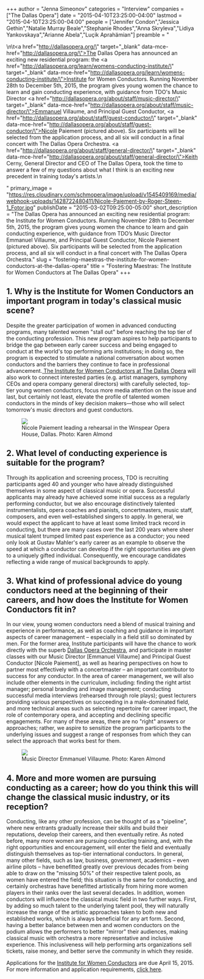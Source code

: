 +++
author = "Jenna Simeonov"
categories = "Interview"
companies = ["The Dallas Opera"]
date = "2015-04-10T23:25:00-04:00"
lastmod = "2015-04-10T23:25:00-04:00"
people = ["Jennifer Condon","Jessica Gethin","Natalie Murray Beale","Stephanie Rhodes","Anna Skryleva","Lidiya Yankovskaya","Arianne Abela","Luçik Aprahämian"]
preamble = "<p>\n\t<a href=\"http://dallasopera.org/\" target=\"_blank\" data-mce-href=\"http://dallasopera.org/\">The Dallas Opera</a> has announced an exciting new residential program: the <a href=\"http://dallasopera.org/learn/womens-conducting-institute/\" target=\"_blank\" data-mce-href=\"http://dallasopera.org/learn/womens-conducting-institute/\">Institute for Women Conductors</a>. Running November 28th to December 5th, 2015, the program gives young women the chance to learn and gain conducting experience, with guidance from TDO's Music Director <a href=\"http://dallasopera.org/about/staff/music-director/\" target=\"_blank\" data-mce-href=\"http://dallasopera.org/about/staff/music-director/\">Emmanuel Villaume</a>, and Principal Guest Conductor, <a href=\"http://dallasopera.org/about/staff/guest-conductor/\" target=\"_blank\" data-mce-href=\"http://dallasopera.org/about/staff/guest-conductor/\">Nicole Paiement</a> (pictured above). Six participants will be selected from the application process, and all six will conduct in a final concert with The Dallas Opera Orchestra. <a href=\"http://dallasopera.org/about/staff/general-director/\" target=\"_blank\" data-mce-href=\"http://dallasopera.org/about/staff/general-director/\">Keith Cerny</a>, General Director and CEO of The Dallas Opera, took the time to answer a few of my questions about what I think is an exciting new precedent in training today's artists.\n</p>"
primary_image = "https://res.cloudinary.com/schmopera/image/upload/v1545409169/media/webhook-uploads/1428722480411/Nicole-Paiement-by-Roger-Steen-1_Fotor.jpg"
publishDate = "2015-03-02T09:25:00-05:00"
short_description = "The Dallas Opera has announced an exciting new residential program: the Institute for Women Conductors. Running November 28th to December 5th, 2015, the program gives young women the chance to learn and gain conducting experience, with guidance from TDO’s Music Director Emmanuel Villaume, and Principal Guest Conductor, Nicole Paiement (pictured above). Six participants will be selected from the application process, and all six will conduct in a final concert with The Dallas Opera Orchestra."
slug = "fostering-maestras-the-institute-for-women-conductors-at-the-dallas-opera"
title = "Fostering Maestras: The Institute for Women Conductors at The Dallas Opera"
+++

<h2>1. Why is the Institute for Women Conductors an important program in today's classical music scene?</h2>
<p>
	Despite the greater participation of women in advanced conducting programs, many talented women "stall out" before reaching the top tier of the conducting profession. This new program aspires to help participants to bridge the gap between early career success and being engaged to conduct at the world's top performing arts institutions; in doing so, the program is expected to stimulate a national conversation about women conductors and the barriers they continue to face in professional advancement.<a href="http://dallasopera.org/learn/womens-conducting-institute/" target="_blank"> The Institute for Women Conductors at The Dallas Opera</a> will also work to connect interested parties (e.g. artist managers, symphony CEOs and opera company general directors) with carefully selected, top-tier young women conductors, focus more media attention on the issue and last, but certainly not least, elevate the profile of talented women conductors in the minds of key decision makers—those who will select tomorrow's music directors and guest conductors.
</p>
<figure data-type="image"><a href="https://res.cloudinary.com/schmopera/image/upload/v1545409169/media/webhook-uploads/1428722580079/Paiement2_Fotor.jpg"><img data-resize-src="http://lh3.googleusercontent.com/3fxWHjXack33A_CH1X3WmfLMn9x6AuWc6_RPQC2SuL5YuBm00z4BQuJrw8aLOPU7Nto2CGIlzswir2mCDyYWr5xVEl6p" src="http://lh3.googleusercontent.com/3fxWHjXack33A_CH1X3WmfLMn9x6AuWc6_RPQC2SuL5YuBm00z4BQuJrw8aLOPU7Nto2CGIlzswir2mCDyYWr5xVEl6p=s1200"></a><figcaption>Nicole Paiement leading a rehearsal in the Winspear Opera House, Dallas. Photo: Karen Almond</figcaption></figure>
<h2>2. What level of conducting experience is suitable for the program?</h2>
<p>
	Through its application and screening process, TDO is recruiting participants aged 40 and younger who have already distinguished themselves in some aspect of classical music or opera. Successful applicants may already have achieved some initial success as a regularly performing conductor, but we also encourage distinctively talented instrumentalists, opera coaches and pianists, concertmasters, music staff, composers, and even well-established singers to apply. In general, we would expect the applicant to have at least some limited track record in conducting, but there are many cases over the last 200 years where sheer musical talent trumped limited past experience as a conductor; you need only look at Gustav Mahler's early career as an example to observe the speed at which a conductor can develop if the right opportunities are given to a uniquely gifted individual. Consequently, we encourage candidates reflecting a wide range of musical backgrounds to apply.
</p>
<h2>3. What kind of professional advice do young conductors need at the beginning of their careers, and how does the Institute for Women Conductors fit in?</h2>
<p>
	In our view, young women conductors need a blend of musical training and experience in performance, as well as coaching and guidance in important aspects of career management – especially in a field still so dominated by men. For the former area, Institute participants will have the chance to work directly with the superb <a href="http://dallasopera.org/about/staff/orchestra/" target="_blank">Dallas Opera Orchestra</a>, and participate in master classes with our Music Director [Emmanuel Villaume] and Principal Guest Conductor [Nicole Paiement], as well as hearing perspectives on how to partner most effectively with a concertmaster – an important contributor to success for any conductor. In the area of career management, we will also include other elements in the curriculum, including: finding the right artist manager; personal branding and image management; conducting successful media interviews (rehearsed through role plays); guest lecturers providing various perspectives on succeeding in a male-dominated field, and more technical areas such as selecting repertoire for career impact, the role of contemporary opera, and accepting and declining specific engagements. For many of these areas, there are no "right" answers or approaches; rather, we aspire to sensitize the program participants to the underlying issues and suggest a range of responses from which they can select the approach that works best for them.
</p>
<figure data-type="image"><a href="https://res.cloudinary.com/schmopera/image/upload/v1545409169/media/webhook-uploads/1428722660755/KAP_7316A_Fotor.jpg"><img data-resize-src="http://lh3.googleusercontent.com/iDk27_zl8nyZicfHCiTBBWRvZXuk6V-09qdkqLjLX-KaeHJQOTzTsPtqo_G6ypoRpkpxmjL8PmscGNoi8IAvBRNXMyHk" src="http://lh3.googleusercontent.com/iDk27_zl8nyZicfHCiTBBWRvZXuk6V-09qdkqLjLX-KaeHJQOTzTsPtqo_G6ypoRpkpxmjL8PmscGNoi8IAvBRNXMyHk=s1200"></a><figcaption>Music Director Emmanuel Villaume. Photo: Karen Almond</figcaption></figure>
<h2>4. More and more women are pursuing conducting as a career; how do you think this will change the classical music industry, or its reception?</h2>
<p>
	Conducting, like any other profession, can be thought of as a "pipeline", where new entrants gradually increase their skills and build their reputations, develop their careers, and then eventually retire. As noted before, many more women are pursuing conducting training, and, with the right opportunities and encouragement, will enter the field and eventually distinguish themselves as top-tier international conductors. In general, many other fields, such as law, business, government, academics – even airline pilots – have benefitted greatly over previous decades from being able to draw on the "missing 50%" of their respective talent pools, as women have entered the field; this situation is the same for conducting, and certainly orchestras have benefitted artistically from hiring more women players in their ranks over the last several decades. In addition, women conductors will influence the classical music field in two further ways. First, by adding so much talent to the underlying talent pool, they will naturally increase the range of the artistic approaches taken to both new and established works, which is always beneficial for any art form. Second, having a better balance between men and women conductors on the podium allows the performers to better "mirror" their audiences, making classical music with orchestra a more representative and inclusive experience. This inclusiveness will help performing arts organizations sell tickets, raise money, and better serve the community in which they reside.
</p>
<p>
	Applications for the <a href="http://dallasopera.org/learn/womens-conducting-institute/" target="_blank">Institute for Women Conductors</a> are due April 15, 2015. For more information and application requirements, <a href="http://dallasopera.org/learn/womens-conducting-institute/" target="_blank">click here</a>.
</p>

